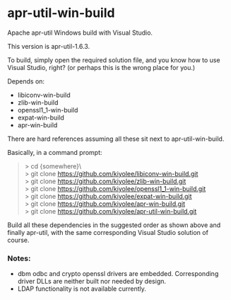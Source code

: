 # apr-util-win-build

Apache apr-util Windows build with Visual Studio.

This version is apr-util-1.6.3.

To build, simply open the required solution file, and
you know how to use Visual Studio, right?
(or perhaps this is the wrong place for you.)

Depends on:
* libiconv-win-build  
* zlib-win-build  
* openssl1_1-win-build  
* expat-win-build  
* apr-win-build  

There are hard references assuming all these sit next to apr-util-win-build.

Basically, in a command prompt:

> \> cd {somewhere}\\  
> \> git clone https://github.com/kiyolee/libiconv-win-build.git  
> \> git clone https://github.com/kiyolee/zlib-win-build.git  
> \> git clone https://github.com/kiyolee/openssl1_1-win-build.git  
> \> git clone https://github.com/kiyolee/expat-win-build.git  
> \> git clone https://github.com/kiyolee/apr-win-build.git  
> \> git clone https://github.com/kiyolee/apr-util-win-build.git  

Build all these dependencies in the suggested order as shown above and finally apr-util, with the same corresponding Visual Studio solution of course.

### Notes:

* dbm odbc and crypto openssl drivers are embedded. Corresponding driver DLLs are neither built nor needed by design.
* LDAP functionality is not available currently.
